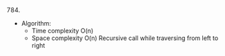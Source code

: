 784.

- Algorithm:
  - Time complexity O(n)
  - Space complexity O(n)
    Recursive call while traversing from left to right
